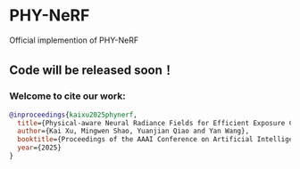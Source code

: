 # PHY-NeRF
Official implemention of PHY-NeRF


## Code will be released soon！

### Welcome to cite our work:
```bibtex
@inproceedings{kaixu2025phynerf,
  title={Physical-aware Neural Radiance Fields for Efficient Exposure Correction},
  author={Kai Xu, Mingwen Shao, Yuanjian Qiao and Yan Wang},
  booktitle={Proceedings of the AAAI Conference on Artificial Intelligence},
  year={2025}
}
